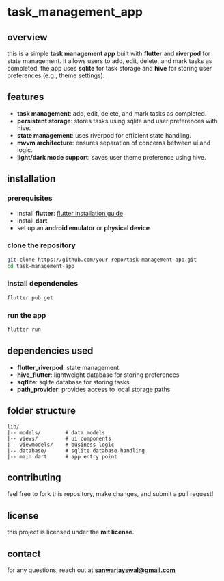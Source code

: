 # task_management_app

## overview
this is a simple **task management app** built with **flutter** and **riverpod** for state management. it allows users to add, edit, delete, and mark tasks as completed. the app uses **sqlite** for task storage and **hive** for storing user preferences (e.g., theme settings).

## features
- **task management**: add, edit, delete, and mark tasks as completed.
- **persistent storage**: stores tasks using sqlite and user preferences with hive.
- **state management**: uses riverpod for efficient state handling.
- **mvvm architecture**: ensures separation of concerns between ui and logic.
- **light/dark mode support**: saves user theme preference using hive.

## installation

### prerequisites
- install **flutter**: [flutter installation guide](https://flutter.dev/docs/get-started/install)
- install **dart**
- set up an **android emulator** or **physical device**

### clone the repository
```sh
git clone https://github.com/your-repo/task-management-app.git
cd task-management-app
```

### install dependencies
```sh
flutter pub get
```

### run the app
```sh
flutter run
```

## dependencies used
- **flutter_riverpod**: state management
- **hive_flutter**: lightweight database for storing preferences
- **sqflite**: sqlite database for storing tasks
- **path_provider**: provides access to local storage paths

## folder structure
```
lib/
|-- models/        # data models
|-- views/         # ui components
|-- viewmodels/    # business logic
|-- database/      # sqlite database handling
|-- main.dart      # app entry point
```

## contributing
feel free to fork this repository, make changes, and submit a pull request!

## license
this project is licensed under the **mit license**.

## contact
for any questions, reach out at **sanwarjayswal@gmail.com**

